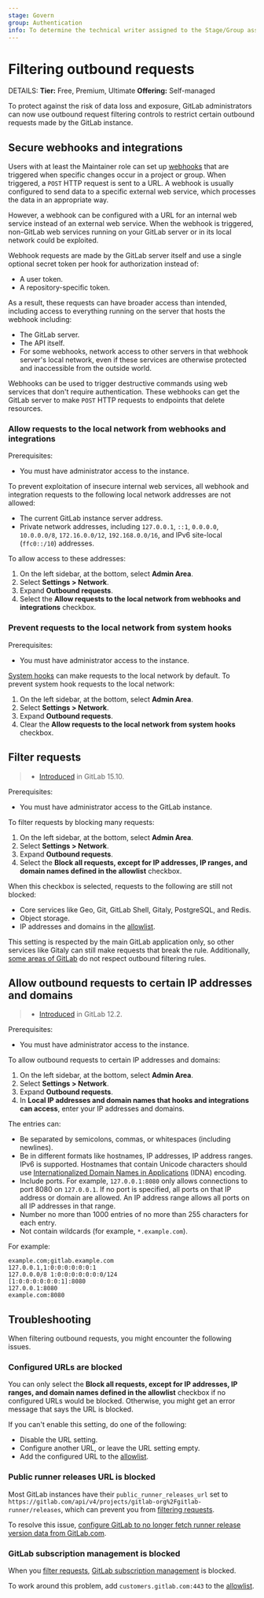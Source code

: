 ```yaml
---
stage: Govern
group: Authentication
info: To determine the technical writer assigned to the Stage/Group associated with this page, see https://handbook.gitlab.com/handbook/product/ux/technical-writing/#assignments
---
```


# Filtering outbound requests

DETAILS:
**Tier:** Free, Premium, Ultimate
**Offering:** Self-managed

To protect against the risk of data loss and exposure, GitLab administrators can now use outbound request filtering controls to restrict certain outbound requests made by the GitLab instance.

## Secure webhooks and integrations

Users with at least the Maintainer role can set up [webhooks](../user/project/integrations/webhooks.md) that are
triggered when specific changes occur in a project or group. When triggered, a `POST` HTTP request is sent to a URL. A webhook is
usually configured to send data to a specific external web service, which processes the data in an appropriate way.

However, a webhook can be configured with a URL for an internal web service instead of an external web service.
When the webhook is triggered, non-GitLab web services running on your GitLab server or in its local network could be
exploited.

Webhook requests are made by the GitLab server itself and use a single optional secret token per hook for authorization
instead of:

- A user token.
- A repository-specific token.

As a result, these requests can have broader access than intended, including access to everything running on the server
that hosts the webhook including:

- The GitLab server.
- The API itself.
- For some webhooks, network access to other servers in that webhook server's local network, even if these services
  are otherwise protected and inaccessible from the outside world.

Webhooks can be used to trigger destructive commands using web services that don't require authentication. These webhooks
can get the GitLab server to make `POST` HTTP requests to endpoints that delete resources.

### Allow requests to the local network from webhooks and integrations

Prerequisites:

- You must have administrator access to the instance.

To prevent exploitation of insecure internal web services, all webhook and integration requests to the following local network addresses are not allowed:

- The current GitLab instance server address.
- Private network addresses, including `127.0.0.1`, `::1`, `0.0.0.0`, `10.0.0.0/8`, `172.16.0.0/12`,
  `192.168.0.0/16`, and IPv6 site-local (`ffc0::/10`) addresses.

To allow access to these addresses:

1. On the left sidebar, at the bottom, select **Admin Area**.
1. Select **Settings > Network**.
1. Expand **Outbound requests**.
1. Select the **Allow requests to the local network from webhooks and integrations** checkbox.

### Prevent requests to the local network from system hooks

Prerequisites:

- You must have administrator access to the instance.

[System hooks](../administration/system_hooks.md) can make requests to the local network by default. To prevent system hook requests to the local network:

1. On the left sidebar, at the bottom, select **Admin Area**.
1. Select **Settings > Network**.
1. Expand **Outbound requests**.
1. Clear the **Allow requests to the local network from system hooks** checkbox.

## Filter requests

> - [Introduced](https://gitlab.com/gitlab-org/gitlab/-/issues/377371) in GitLab 15.10.

Prerequisites:

- You must have administrator access to the GitLab instance.

To filter requests by blocking many requests:

1. On the left sidebar, at the bottom, select **Admin Area**.
1. Select **Settings > Network**.
1. Expand **Outbound requests**.
1. Select the **Block all requests, except for IP addresses, IP ranges, and domain names defined in the allowlist** checkbox.

When this checkbox is selected, requests to the following are still not blocked:

- Core services like Geo, Git, GitLab Shell, Gitaly, PostgreSQL, and Redis.
- Object storage.
- IP addresses and domains in the [allowlist](#allow-outbound-requests-to-certain-ip-addresses-and-domains).

This setting is respected by the main GitLab application only, so other services like Gitaly can still make requests that break the rule.
Additionally, [some areas of GitLab](https://gitlab.com/groups/gitlab-org/-/epics/8029) do not respect outbound filtering
rules.

## Allow outbound requests to certain IP addresses and domains

> - [Introduced](https://gitlab.com/gitlab-org/gitlab-foss/-/issues/44496) in GitLab 12.2.

Prerequisites:

- You must have administrator access to the instance.

To allow outbound requests to certain IP addresses and domains:

1. On the left sidebar, at the bottom, select **Admin Area**.
1. Select **Settings > Network**.
1. Expand **Outbound requests**.
1. In **Local IP addresses and domain names that hooks and integrations can access**, enter your IP addresses and domains.

The entries can:

- Be separated by semicolons, commas, or whitespaces (including newlines).
- Be in different formats like hostnames, IP addresses, IP address ranges. IPv6 is supported. Hostnames that contain
  Unicode characters should use [Internationalized Domain Names in Applications](https://www.icann.org/en/icann-acronyms-and-terms/internationalized-domain-names-in-applications-en)
  (IDNA) encoding.
- Include ports. For example, `127.0.0.1:8080` only allows connections to port 8080 on `127.0.0.1`. If no port is specified,
  all ports on that IP address or domain are allowed. An IP address range allows all ports on all IP addresses in that
  range.
- Number no more than 1000 entries of no more than 255 characters for each entry.
- Not contain wildcards (for example, `*.example.com`).

For example:

```plaintext
example.com;gitlab.example.com
127.0.0.1,1:0:0:0:0:0:0:1
127.0.0.0/8 1:0:0:0:0:0:0:0/124
[1:0:0:0:0:0:0:1]:8080
127.0.0.1:8080
example.com:8080
```

## Troubleshooting

When filtering outbound requests, you might encounter the following issues.

### Configured URLs are blocked

You can only select the **Block all requests, except for IP addresses, IP ranges, and domain names defined in the allowlist** checkbox if no configured URLs would be blocked. Otherwise, you might get an error message that says the URL is blocked.

If you can't enable this setting, do one of the following:

- Disable the URL setting.
- Configure another URL, or leave the URL setting empty.
- Add the configured URL to the [allowlist](#allow-requests-to-the-local-network-from-webhooks-and-integrations).

### Public runner releases URL is blocked

Most GitLab instances have their `public_runner_releases_url` set to
`https://gitlab.com/api/v4/projects/gitlab-org%2Fgitlab-runner/releases`,
which can prevent you from [filtering requests](#filter-requests).

To resolve this issue, [configure GitLab to no longer fetch runner release version data from GitLab.com](../administration/settings/continuous_integration.md#disable-runner-version-management).

### GitLab subscription management is blocked

When you [filter requests](#filter-requests), [GitLab subscription management](../subscriptions/self_managed/index.md)
is blocked.

To work around this problem, add `customers.gitlab.com:443` to the
[allowlist](#allow-outbound-requests-to-certain-ip-addresses-and-domains).

